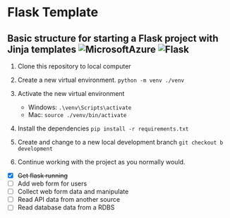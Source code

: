 # Flask Template
Basic structure for starting a Flask project with Jinja templates
![MicrosoftAzure](https://img.shields.io/badge/-Azure-lightblue?logo=microsoftazure)
![Flask](https://img.shields.io/badge/-Flask-black?logo=flask)
---
1. Clone this repository to local computer


2. Create a new virtual environment. ```python -m venv ./venv```

3. Activate the new virtual environment
   - Windows:  ```.\venv\Scripts\activate```
   - Mac:  ```source ./venv/bin/activate```

4. Install the dependencies ```pip install -r requirements.txt```

5. Create and change to a new local development branch ```git checkout b development```

6. Continue working with the project as you normally would.

- [x] ~~Get flask running~~
- [ ] Add web form for users 
- [ ] Collect web form data and manipulate 
- [ ] Read API data from another source 
- [ ] Read database data from a RDBS
